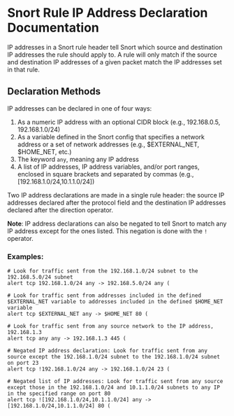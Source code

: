 # Snort Rule IP Address Declaration Documentation

IP addresses in a Snort rule header tell Snort which source and destination IP addresses the rule should apply to. A rule will only match if the source and destination IP addresses of a given packet match the IP addresses set in that rule.

## Declaration Methods

IP addresses can be declared in one of four ways:

1. As a numeric IP address with an optional CIDR block (e.g., 192.168.0.5, 192.168.1.0/24)
2. As a variable defined in the Snort config that specifies a network address or a set of network addresses (e.g., $EXTERNAL_NET, $HOME_NET, etc.)
3. The keyword `any`, meaning any IP address
4. A list of IP addresses, IP address variables, and/or port ranges, enclosed in square brackets and separated by commas (e.g., [192.168.1.0/24,10.1.1.0/24])

Two IP address declarations are made in a single rule header: the source IP addresses declared after the protocol field and the destination IP addresses declared after the direction operator.

**Note**: IP address declarations can also be negated to tell Snort to match any IP address except for the ones listed. This negation is done with the `!` operator.

### Examples:

```plaintext
# Look for traffic sent from the 192.168.1.0/24 subnet to the 192.168.5.0/24 subnet
alert tcp 192.168.1.0/24 any -> 192.168.5.0/24 any (

# Look for traffic sent from addresses included in the defined $EXTERNAL_NET variable to addresses included in the defined $HOME_NET variable
alert tcp $EXTERNAL_NET any -> $HOME_NET 80 (

# Look for traffic sent from any source network to the IP address, 192.168.1.3
alert tcp any any -> 192.168.1.3 445 (

# Negated IP address declaration: Look for traffic sent from any source except the 192.168.1.0/24 subnet to the 192.168.1.0/24 subnet on port 23
alert tcp !192.168.1.0/24 any -> 192.168.1.0/24 23 (

# Negated list of IP addresses: Look for traffic sent from any source except those in the 192.168.1.0/24 and 10.1.1.0/24 subnets to any IP in the specified range on port 80
alert tcp ![192.168.1.0/24,10.1.1.0/24] any -> [192.168.1.0/24,10.1.1.0/24] 80 (

